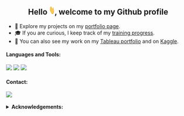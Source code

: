 <h2 align='center'>Hello <img src="https://raw.githubusercontent.com/ABSphreak/ABSphreak/master/gifs/Hi.gif" height="25px" width="15px">, welcome to my Github profile</h2>
 
- 🥝 Explore my projects on my [portfolio page](https://123kiwi.github.io/portfolio/).
- 🎓 If you are curious, I keep track of my [training progress](https://github.com/123kiwi/Certifications).
- 🤖 You can also see my work on my [Tableau portfolio](https://public.tableau.com/app/profile/matthew.selwyn/vizzes) and on [Kaggle](https://www.kaggle.com/matthewselwyn).

#### Languages and Tools:

![](https://img.shields.io/badge/Python-3776AB?style=for-the-badge&logo=python&logoColor=white)
![](https://img.shields.io/badge/MySQL-CC2927?style=for-the-badge&logo=mysql&logoColor=white)
![](https://img.shields.io/badge/power_bi-F2C811?style=for-the-badge&logo=powerbi&logoColor=black)

#### Contact:

[![](https://img.shields.io/badge/LinkedIn-36a9ae?style=for-the-badge&logo=linkedin&logoColor=white)]([https://www.linkedin.com/in/matthewselwyn/])


<details close>
 <summary> <b>Acknowledgements:</b> </summary>
  
  - [Skills badges](https://shields.io/)
  
</details>

<!---
123kiwi/123kiwi is a ✨ special ✨ repository because its `README.md` (this file) appears on your GitHub profile.
You can click the Preview link to take a look at your changes.
--->
